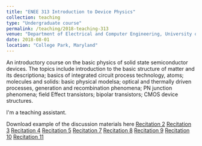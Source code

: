 ```yaml
---
title: "ENEE 313 Introduction to Device Physics"
collection: teaching
type: "Undergraduate course"
permalink: /teaching/2018-teaching-313
venue: "Department of Electrical and Computer Engineering, University of Maryland"
date: 2018-08-01
location: "College Park, Maryland"
---
```


An introductory course on the basic physics of solid state semiconductor devices. The topics include introduction to the basic structure of matter and its descriptiona; basics of integrated circuit process technology, atoms; molecules and solids: basic physical modelsa; optical and thermally driven processes, generation and recombination phenomena; PN junction phenomena; field Effect transistors; bipolar transistors; CMOS device structures. 

I'm a teaching assistant.

Download example of the discussion materials here
[Recitation 2](http://hankcmhan.github.io/files/enee313/Rec2.pdf)
[Recitation 3](http://hankcmhan.github.io/files/enee313/Rec3.pdf)
[Recitation 4](http://hankcmhan.github.io/files/enee313/Rec4.pdf)
[Recitation 5](http://hankcmhan.github.io/files/enee313/Rec5.pdf)
[Recitation 7](http://hankcmhan.github.io/files/enee313/Rec7.pdf)
[Recitation 8](http://hankcmhan.github.io/files/enee313/Rec8.pdf)
[Recitation 9](http://hankcmhan.github.io/files/enee313/Rec9.pdf)
[Recitation 10](http://hankcmhan.github.io/files/enee313/Rec10.pdf)
[Recitation 11](http://hankcmhan.github.io/files/enee313/Rec11.pdf)
